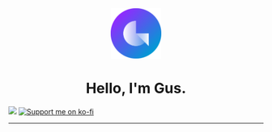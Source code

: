 <div align="center">
  <img src="https://github.com/goestav/goestav/blob/47215f9c3c05faf7b206fc2afdce40f0dc0badd9/Logo_sm.png" width="100" height="100" alt="Goestav logo">

  <h1>Hello, I'm Gus.</h1>
</div>

<img src="https://img.shields.io/badge/I'm%20a-Full--stack%20Developer-%23932aff?style=for-the-badge"> <a href="https://www.ko-fi.com/goestav">
    <img src="https://img.shields.io/badge/🍺-Buy%20me%20a%20beer-%23FADD4B?style=for-the-badge" alt="Support me on ko-fi">
</a>

---
